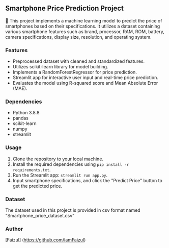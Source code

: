 ## Smartphone Price Prediction Project

📌 This project implements a machine learning model to predict the price of smartphones based on their specifications. It utilizes a dataset containing various smartphone features such as brand, processor, RAM, ROM, battery, camera specifications, display size, resolution, and operating system.

### Features

- Preprocessed dataset with cleaned and standardized features.
- Utilizes scikit-learn library for model building.
- Implements a RandomForestRegressor for price prediction.
- Streamlit app for interactive user input and real-time price prediction.
- Evaluates the model using R-squared score and Mean Absolute Error (MAE).

### Dependencies

- Python 3.8.8
- pandas
- scikit-learn
- numpy
- streamlit

### Usage

1. Clone the repository to your local machine.
2. Install the required dependencies using `pip install -r requirements.txt`.
3. Run the Streamlit app: `streamlit run app.py`.
4. Input smartphone specifications, and click the "Predict Price" button to get the predicted price.

### Dataset

The dataset used in this project is provided in csv format named "Smartphone_price_dataset.csv"


### Author

[Faizul] (https://github.com/IamFaizul)
